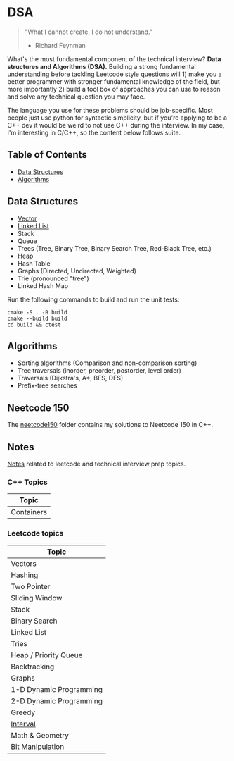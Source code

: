 # DSA

> "What I cannot create, I do not understand."
> 
> - Richard Feynman

What's the most fundamental component of the technical interview? **Data structures and Algorithms (DSA).** Building a strong fundamental understanding before tackling Leetcode style questions will 1) make you a better programmer with stronger fundamental knowledge of the field, but more importantly 2) build a tool box of approaches you can use to reason and solve any technical question you may face. 

The language you use for these problems should be job-specific. Most people just use python for syntactic simplicity, but if you're applying to be a C++ dev it would be weird to not use C++ during the interview. In my case, I'm interesting in C/C++, so the content below follows suite.

## Table of Contents

- [Data Structures](#data-structures)
- [Algorithms](#algorithms)

## Data Structures

- [Vector](/data-structures/vector/)
- [Linked List](/data-structures/linked_list/)
- Stack
- Queue
- Trees (Tree, Binary Tree, Binary Search Tree, Red-Black Tree, etc.)
- Heap
- Hash Table
- Graphs (Directed, Undirected, Weighted)
- Trie (pronounced "tree")
- Linked Hash Map

Run the following commands to build and run the unit tests:

```
cmake -S . -B build
cmake --build build
cd build && ctest
```

## Algorithms

- Sorting algorithms (Comparison and non-comparison sorting)
- Tree traversals (inorder, preorder, postorder, level order)
- Traversals (Dijkstra's, A*, BFS, DFS)
- Prefix-tree searches

## Neetcode 150

The [neetcode150](./neetcode150/) folder contains my solutions to Neetcode 150 in C++.

## Notes

[Notes](./notes) related to leetcode and technical interview prep topics.

### C++ Topics 

| Topic |
|------------------------
| Containers

### Leetcode topics

| Topic |
|------------------------
| Vectors
| Hashing
| Two Pointer
| Sliding Window
| Stack
| Binary Search
| Linked List
| Tries
| Heap / Priority Queue 
| Backtracking
| Graphs
| 1-D Dynamic Programming
| 2-D Dynamic Programming
| Greedy
| [Interval](./topics/intervals.md)
| Math & Geometry
| Bit Manipulation
